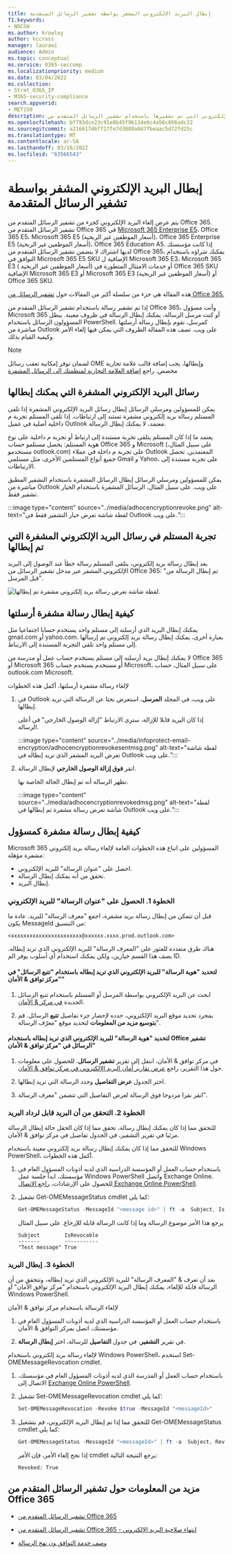 ```yaml
---
title: إبطال البريد الإلكتروني المشفر بواسطة تشفير الرسائل المتقدمة
f1.keywords:
- NOCSH
ms.author: krowley
author: kccross
manager: laurawi
audience: Admin
ms.topic: conceptual
ms.service: O365-seccomp
ms.localizationpriority: medium
ms.date: 03/04/2022
ms.collection:
- Strat_O365_IP
- M365-security-compliance
search.appverid:
- MET150
description: كمسؤول ومرسل رسالة، يمكنك إبطال بعض رسائل البريد الإلكتروني التي تم تشفيرها باستخدام تشفير الرسائل المتقدم من Office 365.
ms.openlocfilehash: bf793dce23c91e8b45f96114e6c4a56c866adc32
ms.sourcegitcommit: a216617d6ff27fe7d3089a047fbeaac5d72fd25c
ms.translationtype: MT
ms.contentlocale: ar-SA
ms.lasthandoff: 03/16/2022
ms.locfileid: "63566543"
---
```

# <a name="revoke-email-encrypted-by-advanced-message-encryption"></a>إبطال البريد الإلكتروني المشفر بواسطة تشفير الرسائل المتقدمة

يتم عرض إلغاء البريد الإلكتروني كجزء من تشفير الرسائل المتقدم من Office 365. تشفير الرسائل المتقدم من Office 365 في [Microsoft 365 Enterprise E5](https://www.microsoft.com/microsoft-365/enterprise/home)، Office 365 E5، Microsoft 365 E5 (أسعار الموظفين غير الربحية)، Office 365 Enterprise  E5 (أسعار الموظفين غير الربحية)، Office 365 Education A5. إذا كانت مؤسستك لديها اشتراك لا يتضمن تشفير الرسائل المتقدم من Office 365، يمكنك شراؤه باستخدام التوافق في Microsoft 365 E5 SKU الإضافية ل Microsoft 365 E3، Microsoft 365 E3 ( أسعار الموظفين غير الربحية) أو خدمات الامتثال المتطورة في Office 365 SKU الإضافية Microsoft 365 E3 أو Microsoft 365 E3 (أسعار الموظفين غير الربحية) أو Office 365 SKU.

هذه المقالة هي جزء من سلسلة أكبر من المقالات حول [تشفير الرسائل من Office 365.](ome.md)

إذا تم تشفير رسالة باستخدام تشفير الرسائل المتقدم من Office 365، وأنت مسؤول Microsoft 365 أو كنت مرسل الرسالة، يمكنك إبطال الرسالة في ظروف معينة. يبطل المسؤولون الرسائل باستخدام PowerShell. كمرسل، تقوم بإبطال رسالة أرسلتها مباشرة من Outlook على ويب. تصف هذه المقالة الظروف التي يمكن فيها إلغاء الأمر وكيفية القيام بذلك.

> [!NOTE]
> لضمان توفر إمكانية تعقب رسائل OME وإبطالها، يجب إضافة قالب علامة تجارية مخصص. راجع [إضافة العلامة التجارية لمنظمتك إلى الرسائل المشفرة](add-your-organization-brand-to-encrypted-messages.md)
  
## <a name="encrypted-emails-that-you-can-revoke"></a>رسائل البريد الإلكتروني المشفرة التي يمكنك إبطالها

يمكن للمسؤولين ومرسلي الرسائل إبطال رسائل البريد الإلكتروني المشفرة إذا تلقى المستلم رسالة بريد إلكتروني مشفرة تستند إلى ارتباطات. إذا تلقى المستلم تجربة م داخلية أصلية في عميل Outlook معتمد، لا يمكنك إبطال الرسالة.

يعتمد ما إذا كان المستلم يتلقى تجربة مستندة إلى ارتباط أو تجربة م داخلية على نوع هوية المستلم: يحصل مستلمو حساب Office 365 و Microsoft (على سبيل المثال، مستخدمو outlook.com) على تجربة م داخلة في عملاء Outlook المعتمدين. تحصل جميع أنواع المستلمين الأخرى، مثل مستلمي Gmail و Yahoo، على تجربة مستندة إلى الارتباطات.

يمكن للمسؤولين ومرسلي الرسائل إبطال الرسائل المشفرة باستخدام التشفير المطبق مباشرة من Outlook على ويب. على سبيل المثال، الرسائل المشفرة باستخدام الخيار تشفير فقط.

:::image type="content" source="../media/adhocencryptionrevoke.png" alt-text="لقطة شاشة تعرض خيار التشفير فقط في Outlook على ويب.":::

## <a name="recipient-experience-for-revoked-encrypted-emails"></a>تجربة المستلم في رسائل البريد الإلكتروني المشفرة التي تم إبطالها

بعد إبطال رسالة بريد إلكتروني، يتلقى المستلم رسالة خطأ عند الوصول إلى البريد الإلكتروني المشفر عبر مدخل تشفير الرسائل من Office 365: "تم إبطال الرسالة من قبل المرسل".

![لقطة شاشة تعرض رسالة بريد إلكتروني مشفرة تم إبطالها.](../media/revoked-encrypted-email.png)

## <a name="how-to-revoke-an-encrypted-message-that-you-sent"></a>كيفية إبطال رسالة مشفرة أرسلتها

يمكنك إبطال البريد الذي أرسلته إلى مستلم واحد يستخدم حسابا اجتماعيا مثل gmail.com أو yahoo.com. بعبارة أخرى، يمكنك إبطال رسالة بريد إلكتروني تم إرسالها إلى مستلم واحد تلقى التجربة المستندة إلى الارتباط.

لا يمكنك إبطال بريد أرسلته إلى مستلم يستخدم حساب عمل أو مدرسة من Office 365 أو Microsoft 365 أو مستخدم يستخدم حساب Microsoft، على سبيل المثال، حساب outlook.com Microsoft. 

لإلغاء رسالة مشفرة أرسلتها، أكمل هذه الخطوات

1. في Outlook على ويب، في المجلد **المرسل**، استعرض بحثا عن الرسالة التي تريد إبطالها.

   إذا كان البريد قابلا للإزالة، سترى الارتباط "إزالة الوصول الخارجي" في أعلى الرسالة.

    :::image type="content" source="../media/infoprotect-email-encryption/adhocencryptionrevokesentmsg.png" alt-text="لقطة شاشة تعرض البريد المشفر الذي تريد إبطاله في Outlook على ويب.":::

2. انقر **فوق إزالة الوصول الخارجي** لإبطال الرسالة.

   تظهر الرسالة أنه تم إبطال الحالة الخاصة بها.

   :::image type="content" source="../media/adhocencryptionrevokedmsg.png" alt-text="لقطة شاشة تعرض رسالة مشفرة تم إبطالها في Outlook على ويب.":::

## <a name="how-to-revoke-an-encrypted-message-as-an-administrator"></a>كيفية إبطال رسالة مشفرة كمسؤول

Microsoft 365 المسؤولين على اتباع هذه الخطوات العامة لإلغاء رسالة بريد إلكتروني مشفرة مؤهلة:

- احصل على "عنوان الرسالة" للبريد الإلكتروني.
- تحقق من أنه يمكنك إبطال الرسالة.
- إبطال البريد.

### <a name="step-1-obtain-the-message-id-of-the-email"></a>الخطوة 1. الحصول على "عنوان الرسالة" للبريد الإلكتروني

قبل أن تتمكن من إبطال رسالة بريد مشفرة، اجمع "معرف الرسالة" للبريد. عادة ما يكون MessageId من التنسيق:

`<xxxxxxxxxxxxxxxxxxxxxxx@xxxxxx.xxxx.prod.outlook.com>`  

هناك طرق متعددة للعثور على "المعرف الرسالة" للبريد الإلكتروني الذي تريد إبطاله. يصف هذا القسم خيارين، ولكن يمكنك استخدام أي أسلوب يوفر الم ID.

#### <a name="to-identify-the-message-id-of-the-email-you-want-to-revoke-by-using-message-trace-in-the-security-amp-compliance-center"></a>لتحديد "هوية الرسالة" للبريد الإلكتروني الذي تريد إبطاله باستخدام "تتبع الرسائل" في "مركز توافق &amp; الأمان"

1. ابحث عن البريد الإلكتروني بواسطة المرسل أو المستلم باستخدام تتبع الرسائل الجديدة [في مركز & الأمان](https://blogs.technet.microsoft.com/exchange/2018/05/02/new-message-trace-in-office-365-security-compliance-center/).

2. بمجرد تحديد موقع البريد الإلكتروني، حدده لإحضار جزء تفاصيل **تتبع** الرسائل. قم **بتوسيع مزيد من المعلومات** لتحديد موقع "معرّف الرسالة".

#### <a name="to-identify-the-message-id-of-the-email-you-want-to-revoke-by-using-office-message-encryption-reports-in-the-security-amp-compliance-center"></a>لتحديد "هوية الرسالة" للبريد الإلكتروني الذي تريد إبطاله باستخدام Office تشفير الرسائل في "مركز توافق &amp; الأمان"

1. في مركز توافق &amp; الأمان، انتقل إلى تقرير **تشفير الرسائل**. للحصول على معلومات حول هذا التقرير، راجع [عرض تقارير أمان البريد الإلكتروني في مركز توافق &amp; الأمان](../security/office-365-security/view-email-security-reports.md).

2. اختر الجدول **عرض التفاصيل** وحدد الرسالة التي تريد إبطالها.

3. انقر نقرا مزدوجا فوق الرسالة لعرض التفاصيل التي تتضمن "معرف الرسالة".

### <a name="step-2-verify-that-the-mail-is-revocable"></a>الخطوة 2. التحقق من أن البريد قابل لرداد البريد

للتحقق مما إذا كان يمكنك إبطال رسالة، تحقق مما إذا كان الحقل حالة إبطال الرسالة مرئيا في تقرير التشفير، في الجدول تفاصيل في مركز  توافق &amp; الأمان.

للتحقق مما إذا كان يمكنك إبطال رسالة بريد إلكتروني معينة باستخدام Windows PowerShell، أكمل هذه الخطوات.

1. باستخدام حساب العمل أو المؤسسة الدراسية الذي لديه أذونات المسؤول العام في مؤسستك، ابدأ جلسة عمل Windows PowerShell واتصل Exchange Online. للحصول على الإرشادات، [راجع الاتصال Exchange Online PowerShell](/powershell/exchange/connect-to-exchange-online-powershell).

2. تشغيل Get-OMEMessageStatus cmdlet كما يلي:

     ```powershell
     Get-OMEMessageStatus -MessageId "<message id>" | ft -a  Subject, IsRevocable
     ```

   يرجع هذا الأمر موضوع الرسالة وما إذا كانت الرسالة قابلة للإرجاع. على سبيل المثال

     ```console
     Subject        IsRevocable
     -------        -----------
     "Test message" True
     ```

### <a name="step-3-revoke-the-mail"></a>الخطوة 3. إبطال البريد

بعد أن تعرف &amp; "المعرف الرسالة" للبريد الإلكتروني الذي تريد إبطاله، وتتحقق من أن الرسالة قابلة للإلغاء، يمكنك إبطال البريد الإلكتروني باستخدام "مركز توافق الأمان" أو Windows PowerShell.

لإلغاء الرسالة باستخدام مركز توافق &amp; الأمان

1. باستخدام حساب العمل أو المؤسسة الدراسية الذي لديه أذونات المسؤول العام في مؤسستك، اتصل بمركز التوافق & الأمان.

2. في تقرير **التشفير**، في جدول **التفاصيل** للرسالة، اختر **إبطال الرسالة**.

لإلغاء رسالة بريد إلكتروني باستخدام Windows PowerShell، استخدم Set-OMEMessageRevocation cmdlet.

1. باستخدام حساب العمل أو المدرسة الذي لديه أذونات المسؤول العام في مؤسستك، الاتصال إلى [Exchange Online PowerShell](/powershell/exchange/connect-to-exchange-online-powershell).

2. تشغيل Set-OMEMessageRevocation cmdlet كما يلي:

    ```powershell
    Set-OMEMessageRevocation -Revoke $true -MessageId "<messageId>"
    ```

3. للتحقق مما إذا تم إبطال البريد الإلكتروني، قم بتشغيل Get-OMEMessageStatus cmdlet كما يلي:

    ```powershell
    Get-OMEMessageStatus -MessageId "<messageId>" | ft -a  Subject, Revoked
    ```

    إذا نجح إلغاء الأمر، فإن الأمر cmdlet يرجع النتيجة التالية:  

     ```console
     Revoked: True
     ```

## <a name="more-information-about-office-365-advanced-message-encryption"></a>مزيد من المعلومات حول تشفير الرسائل المتقدم من Office 365

- [تشفير الرسائل المتقدم من Office 365](ome-advanced-message-encryption.md)

- [تشفير الرسائل المتقدم من Office 365 - انتهاء صلاحية البريد الإلكتروني](ome-advanced-expiration.md)

- [وصف خدمة التوافق ون نهج الرسالة](/office365/servicedescriptions/exchange-online-service-description/message-policy-and-compliance)